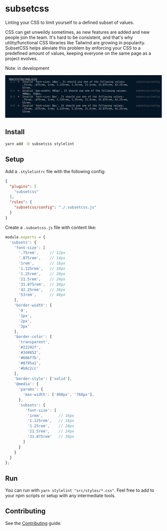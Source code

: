 # subsetcss

Linting your CSS to limit yourself to a defined subset of values.

CSS can get unweildy sometimes, as new features are added and new people join the team. It's hard to be consistent,
and that's why utility/functional CSS libraries like Tailwind are growing in popularity. SubsetCSS helps aleviate this problem by enforcing your CSS to a predefined amount of values, keeping everyone on the same page as a project evolves.

Note: in development

![Example Output](./example.png "Example")

## Install

```sh
yarn add -D subsetcss stylelint
```

## Setup

Add a `.stylelintrc` file with the following config:

```json
{
  "plugins": [
    "subsetcss"
  ],
  "rules": {
    "subsetcss/config": "./.subsetcss.js"
  }
}
```

Create a `.subsetcss.js` file with content like:

```js
module.exports = {
  'subsets': {
    'font-size': [
      '.75rem',     // 12px
      '.875rem',    // 14px
      '1rem',       // 16px
      '1.125rem',   // 18px
      '1.25rem',    // 20px
      '21.5rem',    // 24px
      '31.875rem',  // 30px
      '42.25rem',   // 36px
      '53rem',      // 48px
    ],
    'border-width': [
      '0',
      '1px',
      '2px',
      '3px'
    ],
    'border-color': [
      'transparent',
      '#22292f',
      '#3d4852',
      '#606f7b',
      '#8795a1',
      '#b8c2cc'
    ],
    'border-style': ['solid'],
    '@media': {
      'params': {
        'max-width': ['400px', '768px'],
      },
      'subsets': {
         'font-size': [
          '1rem',       // 16px
          '1.125rem',   // 18px
          '1.25rem',    // 20px
          '21.5rem',    // 24px
          '31.875rem'   // 30px
        ]
      }
    }
  }
};
```

## Run

You can run with `yarn stylelint "src/styles/*.css"`. Feel free to add to your npm scripts
or setup with any intermediate tools.


## Contributing

See the [Contributing](./CONTRIBUTING.md) guide.
